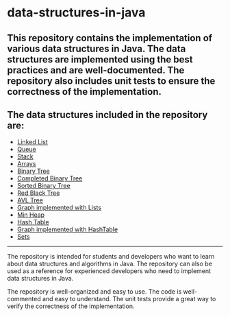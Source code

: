 # data-structures-in-java
This repository contains the implementation of various data structures in Java. The data structures are implemented using the best practices and are well-documented. The repository also includes unit tests to ensure the correctness of the implementation.
---
## The data structures included in the repository are:
* [Linked List](practica1/src/main/java/mx/unam/ciencias/edd/Lista.java)
* [Queue](practica2/src/main/java/mx/unam/ciencias/edd/Cola.java)
* [Stack](practica2/src/main/java/mx/unam/ciencias/edd/Pila.java)
* [Arrays](practica3/src/main/java/mx/unam/ciencias/edd/Arreglos.java)
* [Binary Tree](practica3/src/main/java/mx/unam/ciencias/edd/ArbolBinario.java)
* [Completed Binary Tree](practica3/src/main/java/mx/unam/ciencias/edd/ArbolBinarioCompleto.java)
* [Sorted Binary Tree](practica3/src/main/java/mx/unam/ciencias/edd/ArbolBinarioOrdenado.java)
* [Red Black Tree](practica4/src/main/java/mx/unam/ciencias/edd/ArbolRojinegro.java)
* [AVL Tree](practica5/src/main/java/mx/unam/ciencias/edd/ArbolAVL.java)
* [Graph implemented with Lists](practica6/src/main/java/mx/unam/ciencias/edd/Grafica.java)
* [Min Heap](practica7/src/main/java/mx/unam/ciencias/edd/MonticuloMinimo.java)
* [Hash Table](practica10/src/main/java/mx/unam/ciencias/edd/Diccionario.java)
* [Graph implemented with HashTable](practica11/src/main/java/mx/unam/ciencias/edd/Grafica.java)
* [Sets](practica11/src/main/java/mx/unam/ciencias/edd/Conjunto.java)
---
The repository is intended for students and developers who want to learn about data structures and algorithms in Java. The repository can also be used as a reference for experienced developers who need to implement data structures in Java.

The repository is well-organized and easy to use. The code is well-commented and easy to understand. The unit tests provide a great way to verify the correctness of the implementation.